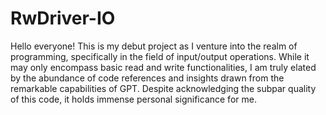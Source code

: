 # RwDriver-IO

Hello everyone! This is my debut project as I venture into the realm of programming, specifically in the field of input/output operations. While it may only encompass basic read and write functionalities, I am truly elated by the abundance of code references and insights drawn from the remarkable capabilities of GPT. Despite acknowledging the subpar quality of this code, it holds immense personal significance for me.
